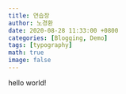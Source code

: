 ```yaml
---
title: 연습장
author: 노경환
date: 2020-08-28 11:33:00 +0800
categories: [Blogging, Demo]
tags: [typography]
math: true
image: false
---
```


hello world!